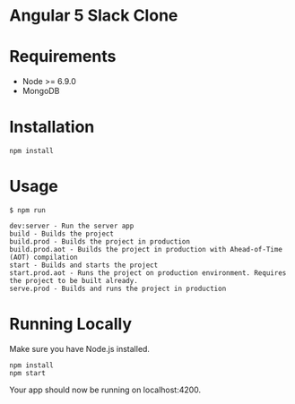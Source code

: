 Angular 5 Slack Clone
=======================

Requirements
============

* Node >= 6.9.0
* MongoDB

Installation
============

    npm install
    
Usage 
=======
    $ npm run

    dev:server - Run the server app
    build - Builds the project
    build.prod - Builds the project in production
    build.prod.aot - Builds the project in production with Ahead-of-Time (AOT) compilation
    start - Builds and starts the project
    start.prod.aot - Runs the project on production environment. Requires the project to be built already.
    serve.prod - Builds and runs the project in production

Running Locally
=======
Make sure you have Node.js installed.

    npm install
    npm start
    
Your app should now be running on localhost:4200.
